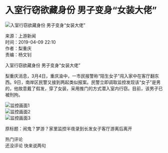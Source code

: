 # 入室行窃欲藏身份 男子变身“女装大佬”

![入室行窃欲藏身份 男子变身“女装大佬”](https://image2.cqcb.com/d/file/hot/2019-04-09/c1f8c1e6d73335b591079b86d1387d6b.jpg)

来源：上游新闻  
时间：2019-04-09 22:10  
作者：梨重庆  
责编：杨文钊  

入室行窃欲藏身份 男子变身“女装大佬”

梨重庆消息，3月4日，重庆渝中，一市民报警称“陌生女子”闯入家中在客厅翻东西。9日，南岸区民警又接到两起类似报案。民警立即调取监控发现该“女子”是男的，他故意戴了假发，穿了女装，采用推门的方式潜入室内行窃。目前，该男子已被刑拘。

![监控画面1](https://image2.cqcb.com/d/file/hot/2019-04-09/6964bbc5cf2f9bda0bc3f61cd39d8f29.jpg)  
![监控画面2](https://image2.cqcb.com/d/file/hot/2019-04-09/1f2b48ab74f77cc16e4d39af30723ea6.jpg)  
![监控画面3](https://image2.cqcb.com/d/file/hot/2019-04-09/d83bf0c4e2285eb51b560939ce2ecfd5.jpg)

原标题：闹鬼？梦游？家里监控半夜录到长发女子客厅游离后离开  

热门评论  
还没评论 快来说两句  